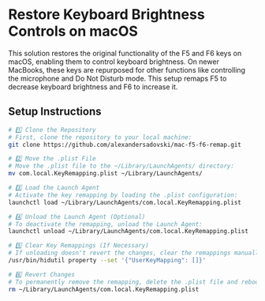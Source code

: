 # Restore Keyboard Brightness Controls on macOS

This solution restores the original functionality of the F5 and F6 keys on macOS, enabling them to control keyboard brightness. On newer MacBooks, these keys are repurposed for other functions like controlling the microphone and Do Not Disturb mode. This setup remaps F5 to decrease keyboard brightness and F6 to increase it.

## Setup Instructions

```bash
# 1️⃣ Clone the Repository
# First, clone the repository to your local machine:
git clone https://github.com/alexandersadovski/mac-f5-f6-remap.git
```
```bash
# 2️⃣ Move the .plist File
# Move the .plist file to the ~/Library/LaunchAgents/ directory:
mv com.local.KeyRemapping.plist ~/Library/LaunchAgents/
```
```bash
# 3️⃣ Load the Launch Agent
# Activate the key remapping by loading the .plist configuration:
launchctl load ~/Library/LaunchAgents/com.local.KeyRemapping.plist
```
```bash
# 4️⃣ Unload the Launch Agent (Optional)
# To deactivate the remapping, unload the Launch Agent:
launchctl unload ~/Library/LaunchAgents/com.local.KeyRemapping.plist
```
```bash
# 5️⃣ Clear Key Remappings (If Necessary)
# If unloading doesn't revert the changes, clear the remappings manually:
/usr/bin/hidutil property --set '{"UserKeyMapping": []}'
```
```bash
# 6️⃣ Revert Changes
# To permanently remove the remapping, delete the .plist file and reboot your system:
rm ~/Library/LaunchAgents/com.local.KeyRemapping.plist
```
